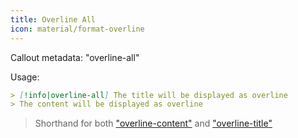 ```yaml
---
title: Overline All
icon: material/format-overline
---
```


Callout metadata: "overline-all"

Usage:

```md
> [!info|overline-all] The title will be displayed as overline
> The content will be displayed as overline
```
> Shorthand for both ["overline-content"](../content-styling/page-11.md)
> and ["overline-title"](../title-styling/page-21.md)

